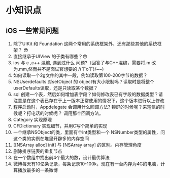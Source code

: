 # 小知识点
## iOS 一些常见问题

1. 除了UIKit 和 Foundation 这两个常用的系统框架外，还有那些其他的系统框架？ 😳
2. 直接继承于UIView 的子类有哪些？😳
3. ios 与 c ,c++ 混编, 遇到过什么 问题?（回答了与C++混编，需要将.m 改为.mm,然而并不是面试官想要的 /(ㄒoㄒ)/~~)
4. 如何读取一个2g文件的其中一段，例如读取第100-200字节的数据？
5. NSUserdefaults 对setObject 的 object有大小限制吗？读取时是将整个userDefaults读取，还是只读取某个数据？
6. sql 创建一个表，然后如何增加表字段？如何修改表已有字段的数据类型？请注意是在这个表已存在于上一版本正常使用的情况下，这个版本进行以上修改
7. 程序启动时，Appdelegate 会调用什么回调方法? 锁屏的时候呢？来短信的时候呢？打电话的时候呢？ 调用那个回调方法。
8. Category 实现原理
9. CFDictionary 实现细节，并用C写个简单的实现
10. 一个继承NSObject的类，里面有个int类型和一个 NSNumber类型的属性，问这个类的实例在堆里开辟多的内存空间
11. [[NSArray alloc] init] 与 [NSArray array] 的区别。内存管理角度
12. 删除排序链表的重复节点
13. 在一个数组中找出前4个最大的数，设计最优算法
14. 微博每天有10亿条记录，每条记录10-100k，现在有一台内存为4G的电脑，计算播放最多的一条微博





